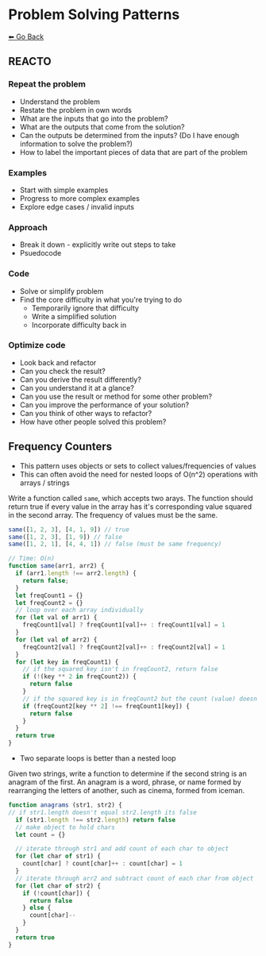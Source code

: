 # Problem Solving Patterns
[⬅ Go Back](../algos.md)

## REACTO
### **R**epeat the problem
  - Understand the problem
  - Restate the problem in own words
  - What are the inputs that go into the problem?
  - What are the outputs that come from the solution?
  - Can the outputs be determined from the inputs? (Do I have enough information to solve the problem?)
  - How to label the important pieces of data that are part of the problem
### **E**xamples
  - Start with simple examples
  - Progress to more complex examples
  - Explore edge cases / invalid inputs
### **A**pproach
  - Break it down - explicitly write out steps to take
  - Psuedocode
### **C**ode
  - Solve or simplify problem
  - Find the core difficulty in what you're trying to do
    - Temporarily ignore that difficulty
    - Write a simplified solution
    - Incorporate difficulty back in
### **O**ptimize code
  - Look back and refactor
  - Can you check the result?
  - Can you derive the result differently?
  - Can you understand it at a glance?
  - Can you use the result or method for some other problem?
  - Can you improve the performance of your solution?
  - Can you think of other ways to refactor?
  - How have other people solved this problem?

## Frequency Counters
- This pattern uses objects or sets to collect values/frequencies of values
- This can often avoid the need for nested loops of O(n^2) operations with arrays / strings

Write a function called `same`, which accepts two arays. The function should return true if every value in the array has it's corresponding value squared in the second array. The frequency of values must be the same.
  ```js
  same([1, 2, 3], [4, 1, 9]) // true
  same([1, 2, 3], [1, 9]) // false
  same([1, 2, 1], [4, 4, 1]) // false (must be same frequency)
  ```
  ```js
  // Time: O(n)
  function same(arr1, arr2) {
    if (arr1.length !== arr2.length) {
      return false;
    }
    let freqCount1 = {}
    let freqCount2 = {}
    // loop over each array individually
    for (let val of arr1) {
      freqCount1[val] ? freqCount1[val]++ : freqCount1[val] = 1
    }
    for (let val of arr2) {
      freqCount2[val] ? freqCount2[val]++ : freqCount2[val] = 1
    }
    for (let key in freqCount1) {
      // if the squared key isn't in freqCount2, return false
      if (!(key ** 2 in freqCount2)) {
        return false
      }
      // if the squared key is in freqCount2 but the count (value) doesn't match, return false
      if (freqCount2[key ** 2] !== freqCount1[key]) {
        return false
      }
    }
    return true
  }
  ```
  - Two separate loops is better than a nested loop

Given two strings, write a function to determine if the second string is an anagram of the first. An anagram is a word, phrase, or name formed by rearranging the letters of another, such as cinema, formed from iceman.
  ```js
  function anagrams (str1, str2) {
  // if str1.length doesn't equal str2.length its false
    if (str1.length !== str2.length) return false
    // make object to hold chars
    let count = {}

    // iterate through str1 and add count of each char to object
    for (let char of str1) {
      count[char] ? count[char]++ : count[char] = 1
    }
    // iterate through arr2 and subtract count of each char from object
    for (let char of str2) {
      if (!count[char]) {
        return false
      } else {
        count[char]--
      }
    }
    return true
  }
  ```